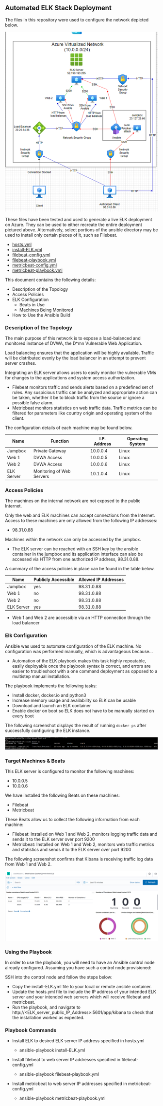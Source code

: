 ## Automated ELK Stack Deployment

The files in this repository were used to configure the network depicted below.

![Network Diagram](./Diagrams/Week-13-Project-1-Network.png)

These files have been tested and used to generate a live ELK deployment on Azure. They can be used to either recreate the entire deployment pictured above. Alternatively, select portions of the ansible directory may be used to install only certain pieces of it, such as Filebeat.

  - [hosts.yml](./Ansible/hosts.yml)
  - [install-ELK.yml](./Ansible/install-ELK.yml)
  - [filebeat-config.yml](./Ansible/filebeat-config.yml)
  - [filebeat-playbook.yml](./Ansible/filebeat-playbook.yml)
  - [metricbeat-config.yml](./Ansible/metricbeat-config.yml)
  - [metricbeat-playbook.yml](./Ansible/metricbeat-playbook.yml)

This document contains the following details:
- Description of the Topology
- Access Policies
- ELK Configuration
  - Beats in Use
  - Machines Being Monitored
- How to Use the Ansible Build


### Description of the Topology

The main purpose of this network is to expose a load-balanced and monitored instance of DVWA, the D*mn Vulnerable Web Application.

Load balancing ensures that the application will be highly available. Traffic will be distributed evenly by the load balancer in an attempt to prevent server crashes. 

Integrating an ELK server allows users to easily monitor the vulnerable VMs for changes to the applications and system access authorization.
- Filebeat monitors traffic and sends alerts based on a predefined set of rules. Any suspicious traffic can be analyzed and appropriate action can be taken, whether it be to block traffic from the source or ignore a possible false alarm.
- Metricbeat monitors statistics on web traffic data. Traffic metrics can be filtered for parameters like country origin and operating system of the client.

The configuration details of each machine may be found below.

| Name       | Function                  | I.P. Address | Operating System |
|------------|---------------------------|--------------|------------------|
| Jumpbox    | Private Gateway           | 10.0.0.4     | Linux            |
| Web 1      | DVWA Access               | 10.0.0.5     | Linux            |
| Web 2      | DVWA Access               | 10.0.0.6     | Linux            |
| ELK Server | Monitoring of Web Servers | 10.1.0.4     | Linux            |

### Access Policies

The machines on the internal network are not exposed to the public Internet. 

Only the web and ELK machines can accept connections from the Internet. Access to these machines are only allowed from the following IP addresses:
- 98.31.0.88

Machines within the network can only be accessed by the jumpbox.
- The ELK server can be reached with an SSH key by the ansible container in the jumpbox and its application interface can also be accessed via HTTP from one authorized IP address, 98.31.0.88.

A summary of the access policies in place can be found in the table below.

| Name       | Publicly Accessible | Allowed IP Addresses |
|------------|---------------------|----------------------|
| Jumpbox    | yes                 | 98.31.0.88
| Web 1      | no                  | 98.31.0.88  | 20.127.29.66
| Web 2      | no                  | 98.31.0.88  | 20.127.29.66
| ELK Server | yes                 | 98.31.0.88  | 20.127.29.66

- Web 1 and Web 2 are accessible via an HTTP connection through the load balancer

### Elk Configuration

Ansible was used to automate configuration of the ELK machine. No configuration was performed manually, which is advantageous because...
- Automation of the ELK playbook makes this task highly repeatable, easily deployable once the playbook syntax is correct, and errors are easier to troubleshoot with a one command deployment as opposed to a multistep manual installation.

The playbook implements the following tasks:
- Install docker, docker.io and python3
- Increase memory usage and availability so ELK can be usable
- Download and launch an ELK container
- Enable docker on boot so ELK does not have to be manually started on every boot

The following screenshot displays the result of running `docker ps` after successfully configuring the ELK instance.

![Properly deployed and running ELK container](./Diagrams/Running-ELK-Container.png)

### Target Machines & Beats
This ELK server is configured to monitor the following machines:
- 10.0.0.5
- 10.0.0.6

We have installed the following Beats on these machines:
- Filebeat
- Metricbeat

These Beats allow us to collect the following information from each machine:
- Filebeat: Installed on Web 1 and Web 2, monitors logging traffic data and sends it to the ELK server over port 9200
- Metricbeat: Installed on Web 1 and Web 2, monitors web traffic metrics and statistics and sends it to the ELK server over port 9200

The following screenshot confirms that Kibana is receiving traffic log data from Web 1 and Web 2.

![Kibana traffic log data](./Diagrams/Kibana-Receiving-logs-from-Web-1-and-Web-2.PNG)

### Using the Playbook

In order to use the playbook, you will need to have an Ansible control node already configured. Assuming you have such a control node provisioned: 

SSH into the control node and follow the steps below:
- Copy the install-ELK.yml file to your local or remote ansible container.
- Update the hosts.yml file to include the IP address of your intended ELK server and your intended web servers which will receive filebeat and metricbeat.
- Run the playbook, and navigate to http://<ELK_server_public_IP_Address>:5601/app/kibana to check that the installation worked as expected.

### Playbook Commands

- Install ELK to desired ELK server IP address specified in hosts.yml
  - ansible-playbook install-ELK.yml

- Install filebeat to web server IP addresses specified in filebeat-config.yml
  - ansible-playbook filebeat-playbook.yml

- Install metricbeat to web server IP addresses specified in metricbeat-config.yml
  - ansible-playbook metricbeat-playbook.yml
